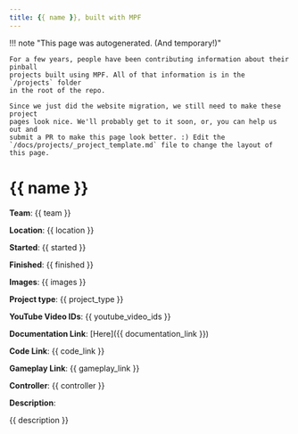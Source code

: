 ```yaml
---
title: {{ name }}, built with MPF
---
```


<!-- This file is used as the template for all the individual project pages. -->

!!! note "This page was autogenerated. (And temporary!)"

    For a few years, people have been contributing information about their pinball
    projects built using MPF. All of that information is in the `/projects` folder
    in the root of the repo.

    Since we just did the website migration, we still need to make these project
    pages look nice. We'll probably get to it soon, or, you can help us out and
    submit a PR to make this page look better. :) Edit the
    `/docs/projects/_project_template.md` file to change the layout of this page.

# {{ name }}

**Team**: {{ team }}

**Location**: {{ location }}

**Started**: {{ started }}

**Finished**: {{ finished }}

**Images**: {{ images }}

**Project type**: {{ project_type }}

**YouTube Video IDs**: {{ youtube_video_ids }}

**Documentation Link**: [Here]({{ documentation_link }})

**Code Link**: {{ code_link }}

**Gameplay Link**: {{ gameplay_link }}

**Controller**: {{ controller }}

**Description**:

{{ description }}

<!-- Note, do not edit this file directly, as it will be overwritten when the list is regenerated.

To edit information about a project, edit the project's YAML file in the `/projects` folder. (Off the
root of the repo, not this folder which is `/www/projects`.)

To edit the look and feel or layout of this page, edit the `_project_template.md` file in the `/www/projects` folder. -->